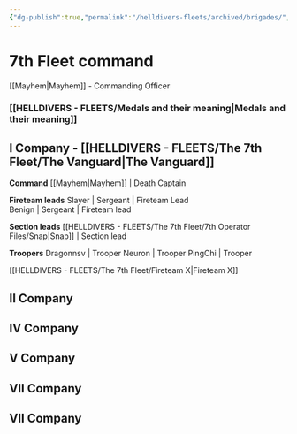 ```yaml
---
{"dg-publish":true,"permalink":"/helldivers-fleets/archived/brigades/","noteIcon":"","created":"2024-03-16T21:26:22.966+01:00","updated":"2024-03-26T20:47:14.326+01:00"}
---
```


# 7th Fleet command


[[Mayhem\|Mayhem]] - Commanding Officer

### [[HELLDIVERS - FLEETS/Medals and their meaning\|Medals and their meaning]]

## I Company - [[HELLDIVERS - FLEETS/The 7th Fleet/The Vanguard\|The Vanguard]]

**Command**
	[[Mayhem\|Mayhem]] | Death Captain

**Fireteam leads**
	Slayer | Sergeant | Fireteam Lead   
	Benign | Sergeant | Fireteam lead

**Section leads**
	[[HELLDIVERS - FLEETS/The 7th Fleet/7th Operator Files/Snap\|Snap]] | Section lead

**Troopers**
	Dragonnsv | Trooper
	Neuron | Trooper
	PingChi | Trooper

[[HELLDIVERS - FLEETS/The 7th Fleet/Fireteam X\|Fireteam X]]

## II Company

## IV Company

## V Company

## VII Company

## VII Company
